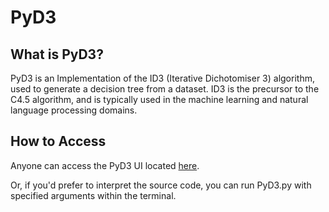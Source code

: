 # PyD3

## What is PyD3?

PyD3 is an Implementation of the ID3 (Iterative Dichotomiser 3) algorithm, used to generate a decision tree from a dataset. ID3 is the precursor to the C4.5 algorithm, and is typically used in the machine learning and natural language processing domains.

## How to Access

Anyone can access the PyD3 UI located [here](www.pyd3online.com "PyD3").

Or, if you'd prefer to interpret the source code, you can run PyD3.py with specified arguments within the terminal.
